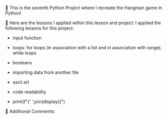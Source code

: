👋 This is the seventh Python Project where I recreate the Hangman game in Python!

🐍 Here are the lessons I applied within this lesson and project:
I applied the following lessons for this project:
* input function
* loops: for loops (in association with a list and in association with range), while loops
* booleans
* importing data from another file 
* ascii art
* code readability 

* print(f"{' '.join(display)}") 

📂 Additional Comments:



